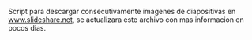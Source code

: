 Script para descargar consecutivamente imagenes de diapositivas en www.slideshare.net, se actualizara este archivo con mas informacion en pocos dias.
